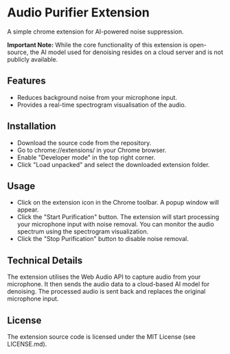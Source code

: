 # Audio Purifier Extension

A simple chrome extension for AI-powered noise suppression.

**Important Note:** While the core functionality of this extension is open-source, the AI model used for denoising resides on a cloud server and is not publicly available.

## Features

- Reduces background noise from your microphone input.
- Provides a real-time spectrogram visualisation of the audio.

## Installation

- Download the source code from the repository.
- Go to chrome://extensions/ in your Chrome browser.
- Enable "Developer mode" in the top right corner.
- Click "Load unpacked" and select the downloaded extension folder.

## Usage

- Click on the extension icon in the Chrome toolbar. A popup window will appear.
- Click the "Start Purification" button. The extension will start processing your microphone input with noise removal. You can monitor the audio spectrum using the spectrogram visualization.
- Click the "Stop Purification" button to disable noise removal.

## Technical Details

The extension utilises the Web Audio API to capture audio from your microphone. It then sends the audio data to a cloud-based AI model for denoising. The processed audio is sent back and replaces the original microphone input.

## License

The extension source code is licensed under the MIT License (see LICENSE.md).
